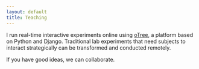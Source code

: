 ```yaml
---
layout: default
title: Teaching
---
```


I run real-time interactive experiments online using <a href ="https://www.otree.org">oTree</a>, a platform based on Python and Django. Traditional lab experiments that need subjects to interact strategically can be transformed and conducted remotely.

If you have good ideas, we can collaborate.
